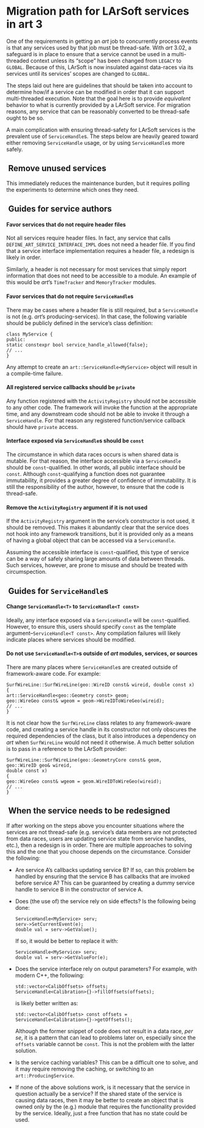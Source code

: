 Migration path for LArSoft services in art 3
==============================================================================================

One of the requirements in getting an *art* job to concurrently process events is that any services used by that job must be thread-safe. With *art* 3.02, a safeguard is in place to ensure that a service cannot be used in a multi-threaded context unless its “scope” has been changed from `LEGACY` to `GLOBAL`. Because of this, LArSoft is now insulated against data-races via its services until its services’ scopes are changed to `GLOBAL`.

The steps laid out here are guidelines that should be taken into account to determine how/if a service can be modified in order that it can support multi-threaded execution. Note that the goal here is to provide *equivalent* behavior to what is currently provided by a LArSoft service. For migration reasons, any service that can be reasonably converted to be thread-safe ought to be so.

A main complication with ensuring thread-safety for LArSoft services is the prevalent use of `ServiceHandle`s. The steps below are heavily geared toward either removing `ServiceHandle` usage, or by using `ServiceHandle`s more safely.

 Remove unused services
---------------------------------------------------

This immediately reduces the maintenance burden, but it requires polling the experiments to determine which ones they need.

 Guides for service authors
-----------------------------------------------------------

#### Favor services that do not require header files

Not all services require header files. In fact, any service that calls `DEFINE_ART_SERVICE_INTERFACE_IMPL` does not need a header file. If you find that a service interface implementation requires a header file, a redesign is likely in order.

Similarly, a header is not necessary for most services that simply report information that does not need to be accessible to a module. An example of this would be *art*’s `TimeTracker` and `MemoryTracker` modules.

#### Favor services that do not require `ServiceHandle`s

There may be cases where a header file is still required, but a `ServiceHandle` is not (e.g. *art*’s producing-services). In that case, the following variable should be publicly defined in the service’s class definition:

    class MyService {
    public:
    static constexpr bool service_handle_allowed{false};
    // ...
    }

Any attempt to create an `art::ServiceHandle<MyService>` object will result in a compile-time failure.

#### All registered service callbacks should be `private`

Any function registered with the `ActivityRegistry` should not be accessible to any other code. The framework will invoke the function at the appropriate time, and any downstream code should not be able to invoke it through a `ServiceHandle`. For that reason any registered function/service callback should have `private` access.

#### Interface exposed via `ServiceHandle`s should be `const`

The circumstance in which data races occurs is when shared data is mutable. For that reason, the interface accessible via a `ServiceHandle` should be `const`-qualified. In other words, all public interface should be `const`. Although `const`-qualifying a function does not guarantee immutability, it provides a greater degree of confidence of immutability. It is still the responsibility of the author, however, to ensure that the code is thread-safe.

#### Remove the `ActivityRegistry` argument if it is not used

If the `ActivityRegistry` argument in the service’s constructor is not used, it should be removed. This makes it abundantly clear that the service does not hook into any framework transitions, but it is provided only as a means of having a global object that can be accessed via a `ServiceHandle`.

Assuming the accessible interface is `const`-qualified, this type of service can be a way of safely sharing large amounts of data between threads. Such services, however, are prone to misuse and should be treated with circumspection.

 Guides for `ServiceHandle`s
-----------------------------------------------------------

#### Change `ServiceHandle<T>` to `ServiceHandle<T const>`

Ideally, any interface exposed via a `ServiceHandle` will be `const`-qualified. However, to ensure this, users should specify `const` as the template argument–`ServiceHandle<T const>`. Any compilation failures will likely indicate places where services should be modified.

#### Do not use `ServiceHandle<T>`s outside of *art* modules, services, or sources

There are many places where `ServiceHandle`s are created outside of framework-aware code. For example:

    SurfWireLine::SurfWireLine(geo::WireID const& wireid, double const x)
    {
    art::ServiceHandle<geo::Geometry const> geom;
    geo::WireGeo const& wgeom = geom->WireIDToWireGeo(wireid);
    // ...
    }

It is not clear how the `SurfWireLine` class relates to any framework-aware code, and creating a service handle in its constructor not only obscures the required dependencies of the class, but it also introduces a dependency on *art* when `SurfWireLine` would not need it otherwise. A much better solution is to pass in a reference to the LArSoft provider:

    SurfWireLine::SurfWireLine(geo::GeometryCore const& geom,
    geo::WireID geo& wireid, 
    double const x)
    {
    geo::WireGeo const& wgeom = geom.WireIDToWireGeo(wireid);
    // ...
    }

 When the service needs to be redesigned
-------------------------------------------------------------------------------------

If after working on the steps above you encounter situations where the services are not thread-safe (e.g. service’s data members are not protected from data races, users are updating service state from service handles, etc.), then a redesign is in order. There are multiple approaches to solving this and the one that you choose depends on the circumstance. Consider the following:

-   Are service A’s callbacks updating service B? If so, can this problem be handled by ensuring that the service B has callbacks that are invoked before service A? This can be guaranteed by creating a dummy service handle to service B in the constructor of service A.

-   Does (the use of) the service rely on side effects? Is the following being done:

        ServiceHandle<MyService> serv;
        serv->SetCurrentEvent(e);
        double val = serv->GetValue();

    If so, it would be better to replace it with:

        ServiceHandle<MyService> serv;
        double val = serv->GetValueFor(e);

-   Does the service interface rely on output parameters? For example, with modern C++, the following:

        std::vector<CalibOffsets> offsets;
        ServiceHandle<Calibration>{}->fillOffsets(offsets);

    is likely better written as:

        std::vector<CalibOffsets> const offsets = ServiceHandle<Calibration>{}->getOffsets();

    Although the former snippet of code does not result in a data race, *per se*, it is a pattern that can lead to problems later on, especially since the `offsets` variable cannot be `const`. This is not the problem with the latter solution.

-   Is the service caching variables? This can be a difficult one to solve, and it may require removing the caching, or switching to an `art::ProducingService`.

-   If none of the above solutions work, is it necessary that the service in question actually be a service? If the shared state of the service is causing data races, then it may be better to create an object that is owned only by the (e.g.) module that requires the functionality provided by the service. Ideally, just a free function that has no state could be used.
